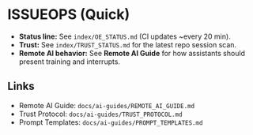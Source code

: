 <!-- status: stub; target: 150+ words -->
<!-- status: stub; target: 150+ words -->
<!-- status: stub; target: 150+ words -->
<!-- status: stub; target: 150+ words -->
<!-- status: stub; target: 150+ words -->
<!-- status: stub; target: 150+ words -->
<!-- status: stub; target: 150+ words -->
# ISSUEOPS (Quick)

- **Status line:** See `index/OE_STATUS.md` (CI updates ~every 20 min).
- **Trust:** See `index/TRUST_STATUS.md` for the latest repo session scan.
- **Remote AI behavior:** See **Remote AI Guide** for how assistants should present training and interrupts.

## Links
- Remote AI Guide: `docs/ai-guides/REMOTE_AI_GUIDE.md`
- Trust Protocol:  `docs/ai-guides/TRUST_PROTOCOL.md`
- Prompt Templates: `docs/ai-guides/PROMPT_TEMPLATES.md`







